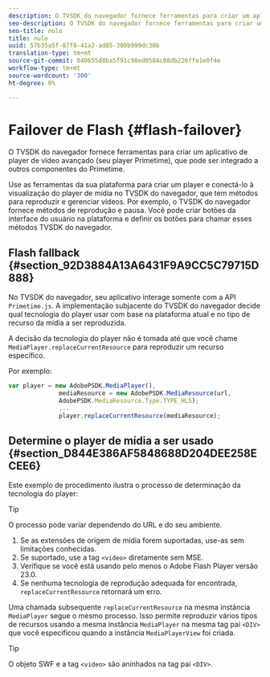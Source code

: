 ```yaml
---
description: O TVSDK do navegador fornece ferramentas para criar um aplicativo de player de vídeo avançado (seu player Primetime), que pode ser integrado a outros componentes do Primetime.
seo-description: O TVSDK do navegador fornece ferramentas para criar um aplicativo de player de vídeo avançado (seu player Primetime), que pode ser integrado a outros componentes do Primetime.
seo-title: nulo
title: nulo
uuid: 57b35a5f-87f8-41a2-ad85-300b999dc30b
translation-type: tm+mt
source-git-commit: 040655d8ba5f91c98ed0584c08db226ffe1e0f4e
workflow-type: tm+mt
source-wordcount: '300'
ht-degree: 0%

---
```



# Failover de Flash {#flash-failover}

O TVSDK do navegador fornece ferramentas para criar um aplicativo de player de vídeo avançado (seu player Primetime), que pode ser integrado a outros componentes do Primetime.

Use as ferramentas da sua plataforma para criar um player e conectá-lo à visualização do player de mídia no TVSDK do navegador, que tem métodos para reproduzir e gerenciar vídeos. Por exemplo, o TVSDK do navegador fornece métodos de reprodução e pausa. Você pode criar botões da interface do usuário na plataforma e definir os botões para chamar esses métodos TVSDK do navegador.

## Flash fallback {#section_92D3884A13A6431F9A9CC5C79715D888}

No TVSDK do navegador, seu aplicativo interage somente com a API `Primetime.js`. A implementação subjacente do TVSDK do navegador decide qual tecnologia do player usar com base na plataforma atual e no tipo de recurso da mídia a ser reproduzida.

A decisão da tecnologia do player não é tomada até que você chame `MediaPlayer.replaceCurrentResource` para reproduzir um recurso específico.

Por exemplo:

```js
var player = new AdobePSDK.MediaPlayer(), 
              mediaResource = new AdobePSDK.MediaResource(url, 
              AdobePSDK.MediaResource.Type.TYPE_HLS); 
              ... 
              player.replaceCurrentResource(mediaResource);
```

## Determine o player de mídia a ser usado {#section_D844E386AF5848688D204DEE258ECEE6}

Este exemplo de procedimento ilustra o processo de determinação da tecnologia do player:

>[!TIP]
>
>O processo pode variar dependendo do URL e do seu ambiente.

1. Se as extensões de origem de mídia forem suportadas, use-as sem limitações conhecidas.
1. Se suportado, use a tag `<video>` diretamente sem MSE.
1. Verifique se você está usando pelo menos o Adobe Flash Player versão 23.0.
1. Se nenhuma tecnologia de reprodução adequada for encontrada, `replaceCurrentResource` retornará um erro.

Uma chamada subsequente `replaceCurrentResource` na mesma instância `MediaPlayer` segue o mesmo processo. Isso permite reproduzir vários tipos de recursos usando a mesma instância `MediaPlayer` na mesma tag pai `<DIV>` que você especificou quando a instância `MediaPlayerView` foi criada.

>[!TIP]
>
>O objeto SWF e a tag `<video>` são aninhados na tag pai `<DIV>`.

